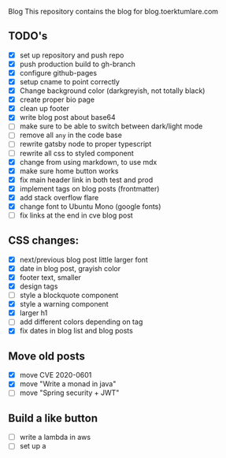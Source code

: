  Blog
This repository contains the blog for blog.toerktumlare.com

## TODO's
- [x] set up repository and push repo
- [x] push production build to gh-branch
- [x] configure github-pages
- [x] setup cname to point correctly
- [x] Change background color (darkgreyish, not totally black)
- [x] create proper bio page
- [x] clean up footer
- [x] write blog post about base64
- [ ] make sure to be able to switch between dark/light mode
- [ ] remove all `any` in the code base
- [ ] rewrite gatsby node to proper typescript
- [ ] rewrite all css to styled component
- [x] change from using markdown, to use mdx
- [x] make sure home button works
- [x] fix main header link in both test and prod
- [x] implement tags on blog posts (frontmatter)
- [x] add stack overflow flare
- [x] change font to Ubuntu Mono (google fonts)
- [ ] fix links at the end in cve blog post

## CSS changes:
 - [x] next/previous blog post little larger font
 - [x] date in blog post, grayish color
 - [x] footer text, smaller
 - [x] design tags
 - [ ] style a blockquote component
 - [x] style a warning component
 - [x] larger h1
 - [ ] add different colors depending on tag
 - [x] fix dates in blog list and blog posts

## Move old posts
 - [x] move CVE 2020-0601
 - [x] move "Write a monad in java"
 - [ ] move "Spring security + JWT"

## Build a like button
- [ ] write a lambda in aws
- [ ] set up a 
